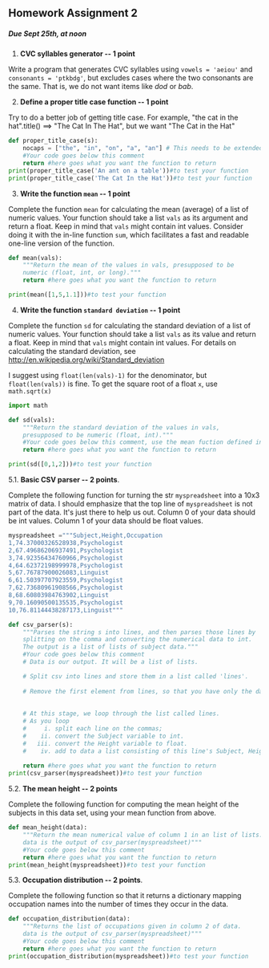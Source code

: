 
## Homework Assignment 2

##### Due Sept 25th, at noon

1. **CVC syllables generator -- 1 point** 

Write a program that generates CVC syllables using `vowels = 'aeiou'` and `consonants = 'ptkbdg'`, but excludes cases where the two consonants are the same. That is, we do not want items like *dod* or *bab*.

2. **Define a proper title case function -- 1 point**

Try to do a better job of getting title case.  For example, "the cat in the hat".title() ==> "The Cat In The Hat", but we want "The Cat in the Hat" 


```python
def proper_title_case(s):
    nocaps = ["the", "in", "on", "a", "an"] # This needs to be extended.
    #Your code goes below this comment
    return #here goes what you want the function to return
print(proper_title_case('An ant on a table'))#to test your function
print(proper_title_case('The Cat In the Hat'))#to test your function
```

3. **Write the function `mean` -- 1 point**

Complete the function `mean` for calculating the mean (average) of a 
list of numeric values.  Your function should take a list `vals` as its 
argument and return a float.  Keep in mind that `vals` might contain int 
values.
Consider doing it with the in-line function `sum`, which facilitates a fast and readable one-line version of the function.


```python
def mean(vals):
    """Return the mean of the values in vals, presupposed to be 
    numeric (float, int, or long)."""
    return #here goes what you want the function to return

print(mean([1,5,1.1]))#to test your function
```

4. **Write the function `standard deviation` -- 1 point**

Complete the function `sd` for calculating the standard deviation of a 
list of numeric values.  Your function should take a list `vals` as its 
value and return a float.  Keep in mind that `vals` might contain int 
values. For details on calculating the standard deviation, see
http://en.wikipedia.org/wiki/Standard_deviation

I suggest using `float(len(vals)-1)` for the denominator, but 
`float(len(vals))` is fine.
To get the square root of a float `x`, use `math.sqrt(x)`


```python
import math

def sd(vals):
    """Return the standard deviation of the values in vals, 
    presupposed to be numeric (float, int)."""
    #Your code goes below this comment, use the mean fuction defined in the previous task
    return #here goes what you want the function to return

print(sd([0,1,2]))#to test your function
```

5.1. **Basic CSV parser -- 2 points**. 

Complete the following function for turning the str 
`myspreadsheet` into a 10x3 matrix of data.  I should emphasize that the 
top line of `myspreadsheet` is not part of the data.  It's just there to 
help us out.
Column 0 of your data should be int values.
Column 1 of your data should be float values.


```python
myspreadsheet ="""Subject,Height,Occupation
1,74.37000326528938,Psychologist
2,67.49686206937491,Psychologist
3,74.92356434760966,Psychologist
4,64.62372198999978,Psychologist
5,67.76787900026083,Linguist
6,61.50397707923559,Psychologist
7,62.73680961908566,Psychologist
8,68.60803984763902,Linguist
9,70.16090500135535,Psychologist
10,76.81144438287173,Linguist"""

def csv_parser(s):
    """Parses the string s into lines, and then parses those lines by
    splitting on the comma and converting the numerical data to int.
    The output is a list of lists of subject data."""
    #Your code goes below this comment
    # Data is our output. It will be a list of lists.    

    # Split csv into lines and store them in a list called 'lines'.
    
    # Remove the first element from lines, so that you have only the data lines left.
    
    
    # At this stage, we loop through the list called lines.
    # As you loop
    #     i. split each line on the commas;
    #    ii. convert the Subject variable to int.
    #   iii. convert the Height variable to float.
    #    iv. add to data a list consisting of this line's Subject, Height, and Occupation values 
    
    return #here goes what you want the function to return
print(csv_parser(myspreadsheet))#to test your function
```

5.2. **The mean height -- 2 points**

Complete the following function for computing the mean height of the 
subjects in this data set, using your mean function from above.


```python
def mean_height(data):
    """Return the mean numerical value of column 1 in an list of lists.
    data is the output of csv_parser(myspreadsheet)"""
    #Your code goes below this comment
    return #here goes what you want the function to return
print(mean_height(myspreadsheet))#to test your function
```

5.3. **Occupation distribution -- 2 points**. 

Complete the following function so that it 
returns a dictionary mapping occupation names into the number of times 
they occur in the data.


```python
def occupation_distribution(data):
    """Returns the list of occupations given in column 2 of data.
    data is the output of csv_parser(myspreadsheet)"""
    #Your code goes below this comment
    return #here goes what you want the function to return
print(occupation_distribution(myspreadsheet))#to test your function
```
